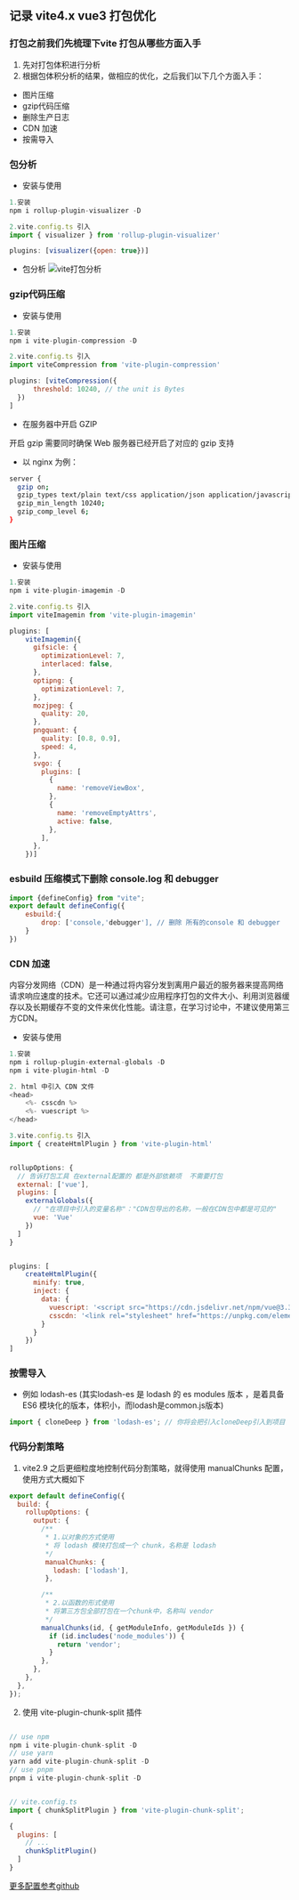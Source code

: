 ## 记录 vite4.x vue3 打包优化

### 打包之前我们先梳理下vite 打包从哪些方面入手

1. 先对打包体积进行分析
2. 根据包体积分析的结果，做相应的优化，之后我们以下几个方面入手：
- 图片压缩
- gzip代码压缩
- 删除生产日志
- CDN 加速
- 按需导入



### 包分析
- 安装与使用

```js
1.安装 
npm i rollup-plugin-visualizer -D

2.vite.config.ts 引入
import { visualizer } from 'rollup-plugin-visualizer'

plugins: [visualizer({open: true})]

```

- 包分析
![vite打包分析](/img/vite-build.jpg)

### gzip代码压缩

- 安装与使用

```js
1.安装 
npm i vite-plugin-compression -D

2.vite.config.ts 引入
import viteCompression from 'vite-plugin-compression'

plugins: [viteCompression({
      threshold: 10240, // the unit is Bytes
  })
]

```

- 在服务器中开启 GZIP

开启 gzip 需要同时确保 Web 服务器已经开启了对应的 gzip 支持

- 以 nginx 为例：

```zsh
server {
  gzip on;
  gzip_types text/plain text/css application/json application/javascript text/xml application/xml application/xml+rss text/javascript;
  gzip_min_length 10240;
  gzip_comp_level 6;
}

```

### 图片压缩

- 安装与使用

```js
1.安装 
npm i vite-plugin-imagemin -D

2.vite.config.ts 引入
import viteImagemin from 'vite-plugin-imagemin'

plugins: [
    viteImagemin({
      gifsicle: {
        optimizationLevel: 7,
        interlaced: false,
      },
      optipng: {
        optimizationLevel: 7,
      },
      mozjpeg: {
        quality: 20,
      },
      pngquant: {
        quality: [0.8, 0.9],
        speed: 4,
      },
      svgo: {
        plugins: [
          {
            name: 'removeViewBox',
          },
          {
            name: 'removeEmptyAttrs',
            active: false,
          },
        ],
      },
    })]
```


### esbuild 压缩模式下删除 console.log 和 debugger

```js
import {defineConfig} from "vite";
export default defineConfig({
    esbuild:{
        drop: ['console,'debugger'], // 删除 所有的console 和 debugger
    }
})

```

### CDN 加速
内容分发网络（CDN）是一种通过将内容分发到离用户最近的服务器来提高网络请求响应速度的技术。它还可以通过减少应用程序打包的文件大小、利用浏览器缓存以及长期缓存不变的文件来优化性能。请注意，在学习讨论中，不建议使用第三方CDN。

- 安装与使用

```js
1.安装 
npm i rollup-plugin-external-globals -D
npm i vite-plugin-html -D

2. html 中引入 CDN 文件
<head>
    <%- csscdn %>
    <%- vuescript %>
</head>

3.vite.config.ts 引入
import { createHtmlPlugin } from 'vite-plugin-html'


rollupOptions: {
  // 告诉打包工具 在external配置的 都是外部依赖项  不需要打包
  external: ['vue'],
  plugins: [
    externalGlobals({
      // "在项目中引入的变量名称"："CDN包导出的名称，一般在CDN包中都是可见的"
      vue: 'Vue'
    })
  ]
}


plugins: [
    createHtmlPlugin({
      minify: true,
      inject: {
        data: {
          vuescript: '<script src="https://cdn.jsdelivr.net/npm/vue@3.3.4"></script>'
          csscdn: '<link rel="stylesheet" href="https://unpkg.com/element-plus/dist/index.css"></script>'
        }
      }
    })
]


```


### 按需导入
- 例如 lodash-es (其实lodash-es 是 lodash 的 es modules 版本 ，是着具备 ES6 模块化的版本，体积小，而lodash是common.js版本)

```js
import { cloneDeep } from 'lodash-es'; // 你将会把引入cloneDeep引入到项目
```


### 代码分割策略
1. vite2.9 之后更细粒度地控制代码分割策略，就得使用 manualChunks 配置，使用方式大概如下

```js
export default defineConfig({
  build: {
    rollupOptions: {
      output: {
        /**
         * 1.以对象的方式使用
         * 将 lodash 模块打包成一个 chunk，名称是 lodash
         */
         manualChunks: {
           lodash: ['lodash'],
         },

        /**
         * 2.以函数的形式使用
         * 将第三方包全部打包在一个chunk中，名称叫 vendor
         */
        manualChunks(id, { getModuleInfo, getModuleIds }) {
          if (id.includes('node_modules')) {
            return 'vendor';
          }
        },
      },
    },
  },
});

```

2. 使用 vite-plugin-chunk-split 插件

```js

// use npm
npm i vite-plugin-chunk-split -D
// use yarn
yarn add vite-plugin-chunk-split -D
// use pnpm
pnpm i vite-plugin-chunk-split -D


// vite.config.ts
import { chunkSplitPlugin } from 'vite-plugin-chunk-split';

{
  plugins: [
    // ...
    chunkSplitPlugin()
  ]
}
```

[更多配置参考github](https://github.com/sanyuan0704/vite-plugin-chunk-split/blob/HEAD/README-CN.md#vite-plugin-chunk-split)




